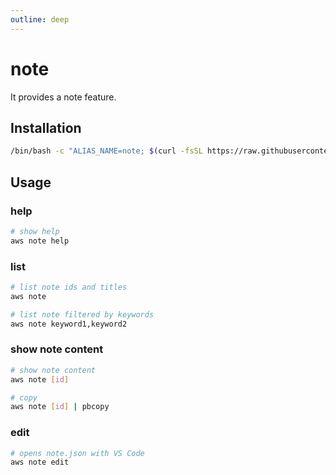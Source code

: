 ```yaml
---
outline: deep
---
```


# note

It provides a note feature.

## Installation

``` sh
/bin/bash -c "ALIAS_NAME=note; $(curl -fsSL https://raw.githubusercontent.com/tomsdoo/aws-cli-alias/HEAD/install.sh)"
```

## Usage

### help

``` sh
# show help
aws note help
```

### list

``` sh
# list note ids and titles
aws note
```

``` sh
# list note filtered by keywords
aws note keyword1,keyword2
```

### show note content

``` sh
# show note content
aws note [id]
```

``` sh
# copy
aws note [id] | pbcopy
```

### edit

``` sh
# opens note.json with VS Code
aws note edit
```

